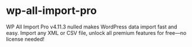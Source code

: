 # wp-all-import-pro
WP All Import Pro v4.11.3 nulled makes WordPress data import fast and easy. Import any XML or CSV file, unlock all premium features for free—no license needed!
